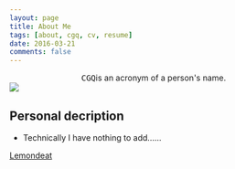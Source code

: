 ```yaml
---
layout: page
title: About Me
tags: [about, cgq, cv, resume]
date: 2016-03-21
comments: false
---
```

    
<center><kbd>C</kbd><kbd>G</kbd><kbd>Q</kbd>is an acronym of a person's name.</center>
<img src="http://7xvnln.com1.z0.glb.clouddn.com/cvCV_En.jpg">

## Personal decription
* Technically I have nothing to add......

<a href="http://lemondeat.com" class="btn btn-success">Lemondeat</a>



